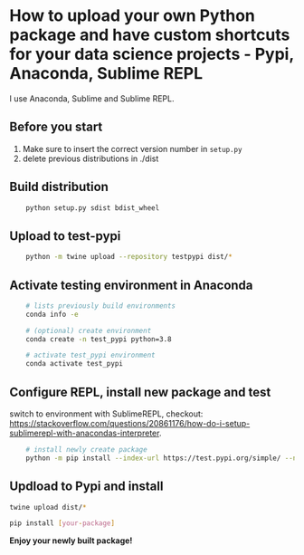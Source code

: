 # How to upload your own Python package and have custom shortcuts for your data science projects - Pypi, Anaconda, Sublime REPL


I use Anaconda, Sublime and Sublime REPL.


## Before you start

1. Make sure to insert the correct version number in `setup.py`
2. delete previous distributions in ./dist


## Build distribution

```bash
	python setup.py sdist bdist_wheel
```

## Upload to test-pypi

```bash
	python -m twine upload --repository testpypi dist/*
```

## Activate testing environment in Anaconda

```bash
	# lists previously build environments
	conda info -e

	# (optional) create environment
	conda create -n test_pypi python=3.8

	# activate test_pypi environment
	conda activate test_pypi 
```

## Configure REPL, install new package and test


switch to environment with SublimeREPL, checkout: https://stackoverflow.com/questions/20861176/how-do-i-setup-sublimerepl-with-anacondas-interpreter. 


```bash
	# install newly create package
	python -m pip install --index-url https://test.pypi.org/simple/ --no-deps example-pkg-YOUR-USERNAME-HERE
```


## Updload to Pypi and install 

```bash
twine upload dist/*

pip install [your-package]
```

**Enjoy your newly built package!**

